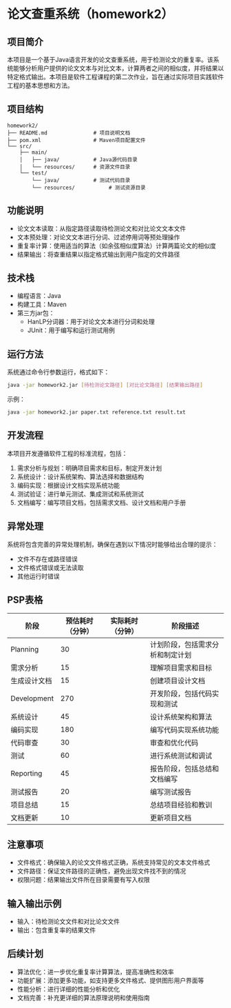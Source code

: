 # 论文查重系统（homework2）

## 项目简介
本项目是一个基于Java语言开发的论文查重系统，用于检测论文的重复率。该系统能够分析用户提供的论文文本与对比文本，计算两者之间的相似度，并将结果以特定格式输出。本项目是软件工程课程的第二次作业，旨在通过实际项目实践软件工程的基本思想和方法。


## 项目结构
```plaintext
homework2/
├── README.md               # 项目说明文档
├── pom.xml                 # Maven项目配置文件
└── src/
    ├── main/
    │   ├── java/           # Java源代码目录
    │   └── resources/      # 资源文件目录
    └── test/
        └── java/           # 测试代码目录
        └── resources/           # 测试资源目录
```

## 功能说明
- 论文文本读取：从指定路径读取待检测论文和对比论文文本文件
- 文本预处理：对论文文本进行分词、过滤停用词等预处理操作
- 重复率计算：使用适当的算法（如余弦相似度算法）计算两篇论文的相似度
- 结果输出：将查重结果以指定格式输出到用户指定的文件路径

## 技术栈
- 编程语言：Java
- 构建工具：Maven
- 第三方jar包：
    - HanLP分词器：用于对论文文本进行分词和处理
    - JUnit：用于编写和运行测试用例

## 运行方法
系统通过命令行参数运行，格式如下：

```bash
java -jar homework2.jar [待检测论文路径] [对比论文路径] [结果输出路径]
```

示例：

```bash
java -jar homework2.jar paper.txt reference.txt result.txt
```


## 开发流程
本项目开发遵循软件工程的标准流程，包括：
1. 需求分析与规划：明确项目需求和目标，制定开发计划
2. 系统设计：设计系统架构、算法选择和数据结构
3. 编码实现：根据设计文档实现系统功能
4. 测试验证：进行单元测试、集成测试和系统测试
5. 文档编写：编写项目文档，包括需求文档、设计文档和用户手册



## 异常处理
系统将包含完善的异常处理机制，确保在遇到以下情况时能够给出合理的提示：
- 文件不存在或路径错误
- 文件格式错误或无法读取
- 其他运行时错误

## PSP表格
| 阶段         | 预估耗时（分钟） | 实际耗时（分钟） | 阶段描述                     |
|--------------|------------------|------------------|------------------------------|
| Planning     | 30               |                  | 计划阶段，包括需求分析和制定计划 |
| 需求分析     | 15               |                  | 理解项目需求和目标           |
| 生成设计文档 | 15               |                  | 创建项目设计文档             |
| Development  | 270              |                  | 开发阶段，包括代码实现和测试 |
| 系统设计     | 45               |                  | 设计系统架构和算法           |
| 编码实现     | 180              |                  | 编写代码实现系统功能         |
| 代码审查     | 30               |                  | 审查和优化代码               |
| 测试         | 60               |                  | 进行系统测试和调试           |
| Reporting    | 45               |                  | 报告阶段，包括总结和文档编写 |
| 测试报告     | 20               |                  | 编写测试报告                 |
| 项目总结     | 15               |                  | 总结项目经验和教训           |
| 文档更新     | 10               |                  | 更新项目文档                 |

## 注意事项
- 文件格式：确保输入的论文文件格式正确，系统支持常见的文本文件格式
- 文件路径：保证文件路径的正确性，避免出现文件找不到的情况
- 权限问题：结果输出文件所在目录需要有写入权限

## 输入输出示例
- 输入：待检测论文文件和对比论文文件
- 输出：包含重复率的结果文件

## 后续计划
- 算法优化：进一步优化重复率计算算法，提高准确性和效率
- 功能扩展：添加更多功能，如支持更多文件格式、提供图形用户界面等
- 性能分析：进行详细的性能分析和优化
- 文档完善：补充更详细的算法原理说明和使用指南
